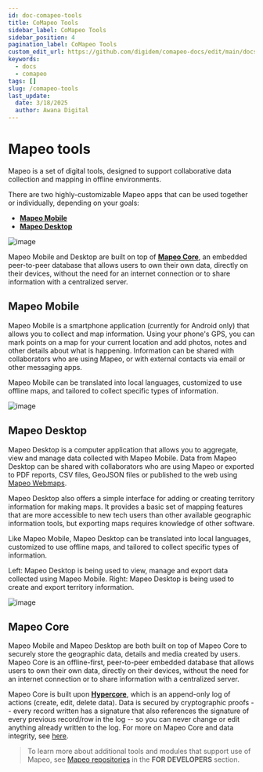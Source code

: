 ```yaml
---
id: doc-comapeo-tools
title: CoMapeo Tools
sidebar_label: CoMapeo Tools
sidebar_position: 4
pagination_label: CoMapeo Tools
custom_edit_url: https://github.com/digidem/comapeo-docs/edit/main/docs/about-comapeo/comapeo-tools.md
keywords:
  - docs
  - comapeo
tags: []
slug: /comapeo-tools
last_update:
  date: 3/18/2025
  author: Awana Digital
---
```


# Mapeo tools


Mapeo is a set of digital tools, designed to support collaborative data collection and mapping in offline environments.


There are two highly-customizable Mapeo apps that can be used together or individually, depending on your goals:

- [**Mapeo Mobile**](https://docs.mapeo.app/overview/about-mapeo/mapeo-tools#mapeo-mobile)
- [**Mapeo Desktop**](https://docs.mapeo.app/overview/about-mapeo/mapeo-tools#mapeo-desktop)

![image](/images/comapeotools_0.jpg)


Mapeo Mobile and Desktop are built on top of [**Mapeo Core**](https://docs.mapeo.app/overview/about-mapeo/mapeo-tools#mapeo-core), an embedded peer-to-peer database that allows users to own their own data, directly on their devices, without the need for an internet connection or to share information with a centralized server.


## Mapeo Mobile


Mapeo Mobile is a smartphone application (currently for Android only) that allows you to collect and map information. Using your phone's GPS, you can mark points on a map for your current location and add photos, notes and other details about what is happening. Information can be shared with collaborators who are using Mapeo, or with external contacts via email or other messaging apps.


Mapeo Mobile can be translated into local languages, customized to use offline maps, and tailored to collect specific types of information.


![image](/images/comapeotools_1.jpg)


## Mapeo Desktop


Mapeo Desktop is a computer application that allows you to aggregate, view and manage data collected with Mapeo Mobile. Data from Mapeo Desktop can be shared with collaborators who are using Mapeo or exported to PDF reports, CSV files, GeoJSON files or published to the web using [Mapeo Webmaps](https://docs.mapeo.app/complete-reference-guide/mapeo-desktop-use/using-mapeo-desktop-to-manage-mapeo-mobile-data/exporting-and-sharing-externally#export-as-web-map).


Mapeo Desktop also offers a simple interface for adding or creating territory information for making maps. It provides a basic set of mapping features that are more accessible to new tech users than other available geographic information tools, but exporting maps requires knowledge of other software.


Like Mapeo Mobile, Mapeo Desktop can be translated into local languages, customized to use offline maps, and tailored to collect specific types of information.


Left: Mapeo Desktop is being used to view, manage and export data collected using Mapeo Mobile. Right: Mapeo Desktop is being used to create and export territory information.


![image](/images/comapeotools_2.jpg)


## Mapeo Core


Mapeo Mobile and Mapeo Desktop are both built on top of Mapeo Core to securely store the geographic data, details and media created by users. Mapeo Core is an offline-first, peer-to-peer embedded database that allows users to own their own data, directly on their devices, without the need for an internet connection or to share information with a centralized server.


Mapeo Core is built upon [**Hypercore**](https://hypercore-protocol.org/), which is an append-only log of actions (create, edit, delete data). Data is secured by cryptographic proofs -- every record written has a signature that also references the signature of every previous record/row in the log -- so you can never change or edit anything already written to the log. For more on Mapeo Core and data integrity, see [here](https://wp.digital-democracy.org/cooperative-ownership-of-data-without-blockchain/).

> To learn more about additional tools and modules that support use of Mapeo, see [Mapeo repositories](https://docs.mapeo.app/for-developers/mapeo-repositories) in the **FOR DEVELOPERS** section.
